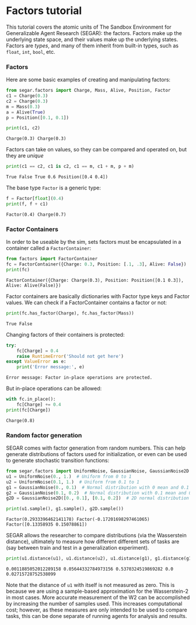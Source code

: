 # Factors tutorial

This tutorial covers the atomic units of The Sandbox Environment for Generalizable Agent Research (SEGAR): the factors.
Factors make up the underlying state space, and their values make up the underlying states.
Factors are _types_, and many of them inherit from built-in types, such as `float`, `int`, `bool`, etc.

### Factors
Here are some basic examples of creating and manipulating factors:


```python
from segar.factors import Charge, Mass, Alive, Position, Factor
c1 = Charge(0.3)
c2 = Charge(0.3)
m = Mass(0.3)
a = Alive(True)
p = Position([0.1, 0.1])
```


```python
print(c1, c2)
```

    Charge(0.3) Charge(0.3)


Factors can take on values, so they can be compared and operated on, but they are _unique_


```python
print(c1 == c2, c1 is c2, c1 == m, c1 + m, p + m)
```

    True False True 0.6 Position([0.4 0.4])


The base type `Factor` is a generic type:


```python
f = Factor[float](0.4)
print(f, f + c1)
```

    Factor(0.4) Charge(0.7)


### Factor Containers
In order to be useable by the sim, sets factors must be encapsulated in a container called a `FactorContainer`:


```python
from factors import FactorContainer
fc = FactorContainer({Charge: 0.3, Position: [.1, .3], Alive: False})
print(fc)
```

    FactorContainer({Charge: Charge(0.3), Position: Position([0.1 0.3]), Alive: Alive(False)})


Factor containers are basically dictionaries with Factor type keys and Factor values. We can check if a FactorContainer contains a factor or not:


```python
print(fc.has_factor(Charge), fc.has_factor(Mass))
```

    True False


Changing factors of their containers is protected:


```python
try:
    fc[Charge] = 0.4
    raise RuntimeError('Should not get here')
except ValueError as e:
    print('Error message:', e)

```

    Error message: Factor in-place operations are protected.


But in-place operations can be allowed:


```python
with fc.in_place():
    fc[Charge] += 0.4
print(fc[Charge])
```

    Charge(0.8)


### Random factor generation
SEGAR comes with factor generation from random numbers. This can help generate distributions of factors used for initialization, or even can be used to generate stochastic transition functions:


```python
from segar.factors import UniformNoise, GaussianNoise, GaussianNoise2D
u1 = UniformNoise(0., 1.)  # Uniform from 0 to 1
u2 = UniformNoise(0.1, 1.)  # Uniform from 0.1 to 1
g1 = GaussianNoise(0., 0.1)  # Normal distribution with 0 mean and 0.1 std
g2 = GaussianNoise(0.1, 0.2)  # Normal distribution with 0.1 mean and 0.2 std
g2D = GaussianNoise2D([0., 0.1], [0.1, 0.2])  # 2D normal distribution

print(u1.sample(), g1.sample(), g2D.sample())
```

    Factor(0.2933396462141178) Factor(-0.17201698297461065) Factor([0.13358935 0.15078861])


SEGAR allows the researcher to compare distributions (via the Wasserstein distance), ultimately to measure how different different sets of tasks are (say between train and test in a generalization experiment).


```python
print(u1.distance(u1), u1.distance(u2), u1.distance(g1), g1.distance(g1), g1.distance(g2))
```

    0.0011885052012289158 0.05644332784973156 0.5370324519869282 0.0 0.02715728752538099


Note that the distance of `u1` with itself is not measured as zero. This is because we are using a sample-based approximation for the Wasserstein-2 in most cases. More accurate measurement of the W2 can be accomplished by increasing the number of samples used. This increases computational cost; however, as these measures are only intended to be used to compare tasks, this can be done separate of running agents for analysis and results.


```python

```
